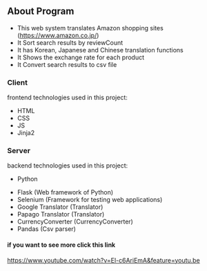 ## About Program 
* This web system translates Amazon shopping sites (https://www.amazon.co.jp/)
* It Sort search results by reviewCount
* It has Korean, Japanese and Chinese translation functions
* It Shows the exchange rate for each product
* It Convert search results to csv file

### Client 
frontend technologies used in this project:

* HTML
* CSS
* JS
* Jinja2

### Server 
backend technologies used in this project:

* Python
- Flask (Web framework of Python)
- Selenium (Framework for testing web applications)
- Google Translator (Translator)
- Papago Translator (Translator)
- CurrencyConverter (CurrencyConverter)
- Pandas (Csv parser)

#### if you want to see more click this link 
https://www.youtube.com/watch?v=El-c6AriEmA&feature=youtu.be

